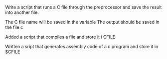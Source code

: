 Write a script that runs a C file through the preprocessor and save the result into another file.

The C file name will be saved in the variable 
The output should be saved in the file c

Added a script that compiles a file and store it i CFILE

Written a sript that generates assembly code of a c program and store it in $CFILE
